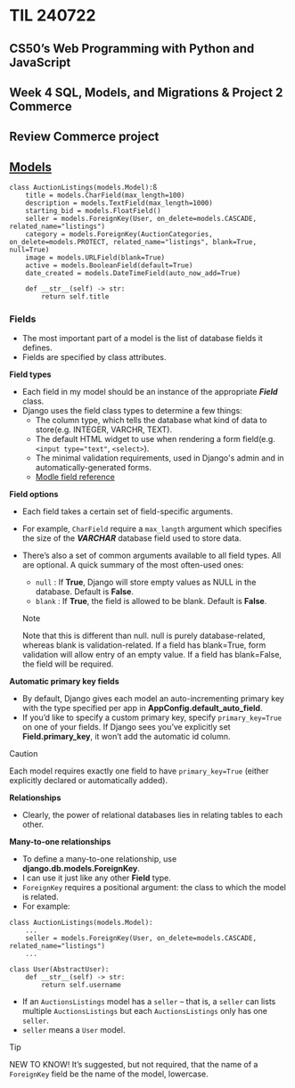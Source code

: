 # TIL 240722

## CS50’s Web Programming with Python and JavaScript

## Week 4 SQL, Models, and Migrations & Project 2 Commerce

## Review Commerce project

## [Models](https://docs.djangoproject.com/en/5.0/topics/db/models/)
```
class AuctionListings(models.Model):ß
    title = models.CharField(max_length=100)
    description = models.TextField(max_length=1000)
    starting_bid = models.FloatField()
    seller = models.ForeignKey(User, on_delete=models.CASCADE, related_name="listings")
    category = models.ForeignKey(AuctionCategories, on_delete=models.PROTECT, related_name="listings", blank=True, null=True)
    image = models.URLField(blank=True)
    active = models.BooleanField(default=True)
    date_created = models.DateTimeField(auto_now_add=True)

    def __str__(self) -> str:
        return self.title
```

### Fields
- The most important part of a model is the list of database fields it defines.
- Fields are specified by class attributes.

**Field types**
- Each field in my model should be an instance of the appropriate ***Field*** class.
- Django uses the field class types to determine a few things:
  - The column type, which tells the database what kind of data to store(e.g. INTEGER, VARCHR, TEXT).
  - The default HTML widget to use when rendering a form field(e.g. `<input type="text"`, `<select>`).
  - The minimal validation requirements, used in Django's admin and in automatically-generated forms.
  - [Modle field reference](https://docs.djangoproject.com/en/5.0/ref/models/fields/#model-field-types)

**Field options**
- Each field takes a certain set of field-specific arguments.
- For example, `CharField` require a `max_langth` argument which specifies the size of the ***VARCHAR*** database field used to store data.
- There’s also a set of common arguments available to all field types. All are optional. A quick summary of the most often-used ones:
  - `null` : If **True**, Django will store empty values as NULL in the database. Default is **False**.
  - `blank` : If **True**, the field is allowed to be blank. Default is **False**.

  > [!NOTE]
  > Note that this is different than null. null is purely database-related, whereas blank is validation-related. If a field has blank=True, form validation will allow entry of an empty value. If a field has blank=False, the field will be required.

**Automatic primary key fields**
- By default, Django gives each model an auto-incrementing primary key with the type specified per app in **AppConfig.default_auto_field**.
- If you’d like to specify a custom primary key, specify `primary_key=True` on one of your fields. If Django sees you’ve explicitly set **Field.primary_key**, it won’t add the automatic id column.
> [!CAUTION]
> Each model requires exactly one field to have `primary_key=True` (either explicitly declared or automatically added).


**Relationships**
- Clearly, the power of relational databases lies in relating tables to each other. 

**Many-to-one relationships**
- To define a many-to-one relationship, use **django.db.models.ForeignKey**.
-  I can use it just like any other **Field** type.
- `ForeignKey` requires a positional argument: the class to which the model is related.
- For example:
```
class AuctionListings(models.Model):
    ...
    seller = models.ForeignKey(User, on_delete=models.CASCADE, related_name="listings")
    ...

class User(AbstractUser):
    def __str__(self) -> str:
        return self.username
```
- If an `AuctionsListings` model has a `seller` – that is, a `seller` can lists multiple `AuctionsListings` but each `AuctionsListings` only has one `seller`.
- `seller` means a `User` model.
> [!TIP]
> NEW TO KNOW!
> It’s suggested, but not required, that the name of a `ForeignKey` field  be the name of the model, lowercase.